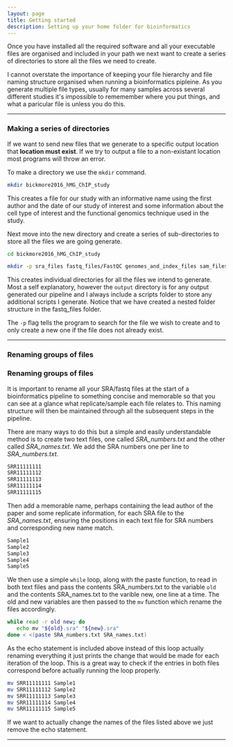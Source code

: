 ```yaml
---
layout: page
title: Getting started
description: Setting up your home folder for bioinformatics
---
```


Once you have installed all the required software and all your executable files are organised and included
in your path we next want to create a series of directories to store all the files we need to create.

I cannot overstate the importance of keeping your file hierarchy and file naming structure organised when
running a bioinformatics pipleine. As you generate multiple file types, usually for many samples across
several different studies it's impossible to rememember where you put things, and what a paricular file is
unless you do this.

***

### Making a series of directories

If we want to send new files that we generate to a specific output location that **location must exist**. 
If we try to output a file to a non-existant location most programs will throw an error.

To make	a directory we use the `mkdir` command.

~~~bash
mkdir bickmore2016_hMG_ChIP_study
~~~

This creates a file for our study with an informative name using the first author and the date of our study
of interest and some information about the cell type of interest and the functional genomics technique used
in the study.

Next move into the new directory and create a series of sub-directories to store all the files we are going 
generate.

~~~bash
cd bickmore2016_hMG_ChIP_study
~~~

~~~bash
mkdir -p sra_files fastq_files/FastQC genomes_and_index_files sam_files bam_files bed_files scripts output
~~~

This creates individual directories for all the files we intend to generate. Most a self explanatory, however
the `output` directory is for any output generated our pipeline and I always include a scripts folder to store
any additional scripts I generate. Notice that we have created a nested folder structure in the fastq_files
folder. 

The `-p` flag tells the program to search for the file we wish to create and to only create a new one if the 
file does not already exist. 

***

### Renaming groups of files

### Renaming groups of files

It is important to rename all your SRA/fastq files at the start of a bioinformatics pipeline to something
concise and memorable so that you can see at a glance what replicate/sample each file relates to. This
naming structure will then be maintained through all the subsequent steps in the pipeline.

There are many ways to do this but a simple and easily understandable method is to create two text files,
one called *SRA_numbers.txt* and the other called *SRA_names.txt*. We add the SRA numbers one per line to
*SRA_numbers.txt*.

~~~bash
SRR11111111
SRR11111112
SRR11111113
SRR11111114
SRR11111115
~~~

Then add a memorable name, perhaps containing the lead author of the paper and some replicate information,
for each SRA file to the *SRA_names.txt*, ensuring the positions in each text file for SRA numbers and
corresponding new name match.

~~~bash
Sample1
Sample2
Sample3
Sample4
Sample5
~~~

We then use a simple `while` loop, along with the paste function, to read in both text files and pass the
contents SRA_numbers.txt to the variable `old` and the contents SRA_names.txt to the varible new, one line
at a time. The old and new variables are then passed to the `mv` function which rename the files accordingly.

~~~bash
while read -r old new; do
   echo mv "${old}.sra" "${new}.sra"
done < <(paste SRA_numbers.txt SRA_names.txt)
~~~

As the echo statement is included above instead of this loop actually renaming everything it just prints the
change that would be made for each iteration of the loop. This is a great way to check if the entries in both
files correspond before actually running the loop properly.

~~~bash
mv SRR11111111 Sample1
mv SRR11111112 Sample2
mv SRR11111113 Sample3
mv SRR11111114 Sample4
mv SRR11111115 Sample5
~~~

If we want to actually change the names of the files listed above we just remove the echo statement.

***


